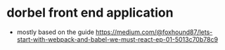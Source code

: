 # dorbel front end application

- mostly based on the guide https://medium.com/@foxhound87/lets-start-with-webpack-and-babel-we-must-react-ep-01-5013c70b78c9
